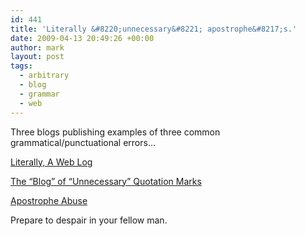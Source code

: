 ```yaml
---
id: 441
title: 'Literally &#8220;unnecessary&#8221; apostrophe&#8217;s.'
date: 2009-04-13 20:49:26 +00:00
author: mark
layout: post
tags:
  - arbitrary
  - blog
  - grammar
  - web
---
```

Three blogs publishing examples of three common grammatical/punctuational errors&#8230;

[Literally, A Web Log](http://literally.barelyfitz.com/)

[The &#8220;Blog&#8221; of &#8220;Unnecessary&#8221; Quotation Marks](http://www.unnecessaryquotes.com/)

[Apostrophe Abuse](http://www.apostropheabuse.com/)

Prepare to despair in your fellow man.